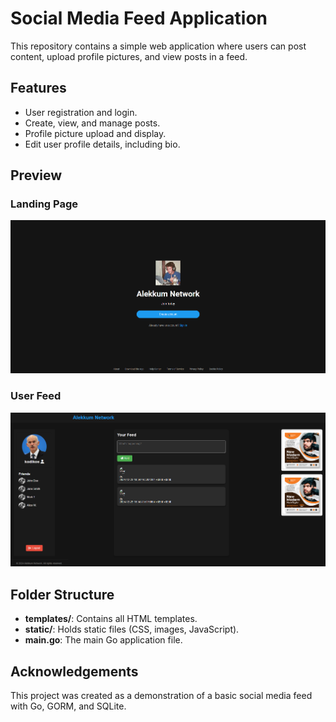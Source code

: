 # Social Media Feed Application

This repository contains a simple web application where users can post content, upload profile pictures, and view posts in a feed.

## Features

- User registration and login.
- Create, view, and manage posts.
- Profile picture upload and display.
- Edit user profile details, including bio.

## Preview


### Landing Page


![User Landing Page Preview](https://raw.githubusercontent.com/Kirbyy1/Social-Media/refs/heads/main/github_images/landing_page.png)


### User Feed

![User Feed Preview](https://raw.githubusercontent.com/Kirbyy1/Social-Media/refs/heads/main/github_images/feed.png)



## Folder Structure

- **templates/**: Contains all HTML templates.
- **static/**: Holds static files (CSS, images, JavaScript).
- **main.go**: The main Go application file.

## Acknowledgements

This project was created as a demonstration of a basic social media feed with Go, GORM, and SQLite.
